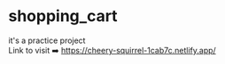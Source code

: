 # shopping_cart
it's a practice project <Br>
Link to visit ➡️ https://cheery-squirrel-1cab7c.netlify.app/
